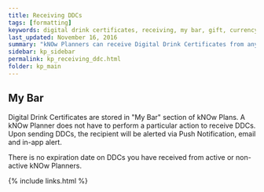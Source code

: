 ```yaml
---
title: Receiving DDCs
tags: [formatting]
keywords: digital drink certificates, receiving, my bar, gift, currency
last_updated: November 16, 2016
summary: "kNOw Planners can receive Digital Drink Certificates from anyone."
sidebar: kp_sidebar
permalink: kp_receiving_ddc.html
folder: kp_main
---
```


## My Bar

Digital Drink Certificates are stored in "My Bar" section of kNOw Plans.  A kNOw Planner does not have to perform a particular action to receive DDCs. Upon sending DDCs, the recipient will be alerted via Push Notification, email and in-app alert. 

There is no expiration date on DDCs you have received from active or non-active kNOw Planners.

{% include links.html %}
